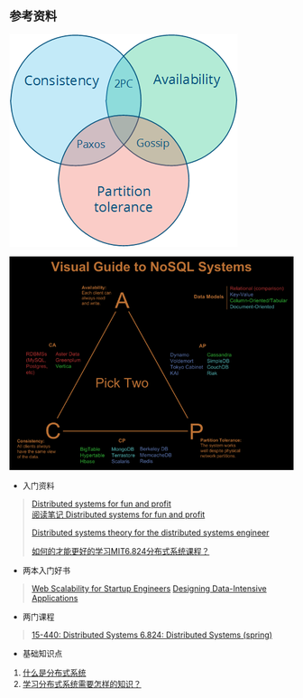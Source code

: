 ## 参考资料 


![cap](../../pic/CAP.png)

![cap](../../pic/CAP-1.png)

* 入门资料 
> [Distributed systems
>  for fun and profit](http://book.mixu.net/distsys/)  
> [阅读笔记 Distributed systems for fun and profit](http://www.cnblogs.com/lichen782/p/6838392.html) 
>
> [Distributed systems theory for the distributed systems engineer](https://www.the-paper-trail.org/post/2014-08-09-distributed-systems-theory-for-the-distributed-systems-engineer/)
>
> [如何的才能更好的学习MIT6.824分布式系统课程？](https://www.zhihu.com/question/29597104)

* 两本入门好书 
> [Web Scalability for Startup Engineers](https://book.douban.com/subject/26632684/)
> [Designing Data-Intensive Applications](https://book.douban.com/subject/26197294/)

* 两门课程 
> [15-440: Distributed Systems ](http://www.cs.cmu.edu/~dga/15-440/S14/syllabus.html) 
> [6.824: Distributed Systems (spring)](http://nil.csail.mit.edu/6.824/2017/schedule.html)

* 基础知识点 
1. [什么是分布式系统](https://en.wikipedia.org/wiki/Distributed_computing)
2. [学习分布式系统需要怎样的知识？](https://www.zhihu.com/question/23645117/answer/124708083)